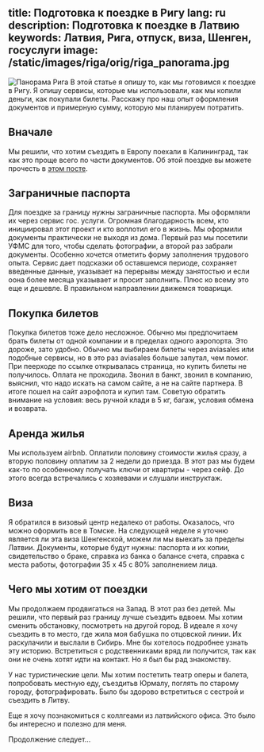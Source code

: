 title: Подготовка к поездке в Ригу
lang: ru
description: Подготовка к поездке в Латвию
keywords: Латвия, Рига, отпуск, виза, Шенген, госуслуги
image: /static/images/riga/orig/riga_panorama.jpg
---
<div class="left">
  <img src="/static/images/riga/orig/riga_panorama.jpg" alt="Панорама Рига" />
  В этой статье я опишу то, как мы готовимся к поездке в Ригу. Я опишу сервисы, которые мы использовали, как мы копили деньги, как покупали билеты. Расскажу про наш опыт оформления документов и примерную сумму, которую мы планируем потратить.
</div>

## Вначале

Мы решили, что хотим съездить в Европу поехали в Калининград, так как это проще всего по части документов. Об этой поездке вы можете прочесть в [этом посте](https://viktor.zharina.info/posts/otpusk-v-kaliningrade/).

## Заграничные паспорта

Для поездке за границу нужны заграничные паспорта. Мы оформляли их через сервис гос. услуги. Огромная благодарность всем, кто инициировал этот проект и кто воплотил его в жизнь. 
Мы оформили документы практически не выходя из дома. Первый раз мы посетили УФМС для того, чтобы сделать фотографии, а второй раз забрали документы. Особенно хочется отметить форму заполнения трудового опыта. Сервис дает подсказки об оставшемся периоде, сохраняет введенные данные, указывает на перерывы между занятостью и если оона более месяца указывает и просит заполнить. Плюc ко всему это еще и дешевле. В правильном направлении движемся товарищи.

## Покупка билетов

Покупка билетов тоже дело несложное. Обычно мы предпочитаем брать билеты от одной компании и в пределах одного аэропорта. Это дороже, зато удобно. Обычно мы выбираем билеты через aviasales или подобные сервисы, но в это раз aviasales больше запутал, чем помог. При пеерходе по ссылке открывалась страница, но купить билеты не получилось. Оплата не проходила. Звонил в банкт, звонил в компанию, выяснил, что надо искать на самом сайте, а не на сайте партнера. В итоге пошел на сайт аэрофлота и купил там. 
Советую обратить внимание на условия: весь ручной клади в 5 кг, багаж, условия обмена и возврата.

## Аренда жилья

Мы используем airbnb. Оплатили половину стоимости жилья сразу, а вторую половину оплатим за 2 недели до приезда. В этот раз мы будем как-то по особенному 
получать ключи от квартиры - через сейф. До этого всегда встречались с хозяевами и слушали инструктаж.

## Виза

Я обратился в визовый центр недалеко от работы. Оказалось, что можно оформить все в Томске. На следующей неделе я уточню является ли эта виза Шенгенской, можем ли мы выехать за пределы Латвии.
Документы, которые будут нужны: паспорта и их копии, свидетельство о браке, справка из банка о балансе счета, справка с места работы, фотографии 35 х 45 с 80% заполнением лица. 

## Чего мы хотим от поездки

Мы продолжаем продвигаться на Запад. В этот раз без детей. Мы решили, что первый раз границу лучше съездить 
вдвоем. Мы хотим сменить обстановку, посмотреть на другой город. В идеале я хочу съездить в то место, где жила моя 
бабушка по отцовской линии. Их раскулачили и выслали в Сибирь. Мне бы хотелось подробнее узнать эту историю. 
Встретиться с родственниками вряд ли получится, так как они не очень хотят идти на контакт. Но я был бы рад 
знакомству.

У нас туристические цели. Мы хотим постетить театр оперы и балета, попробовать местную еду, съездитьв Юрмалу, 
поглять по старому городу, фотографировать. Было бы здорово встретиться с сестрой и съездить в Литву.

Еще я хочу познакомиться с коллгеами из латвийского офиса. Это было бы интересно и полезно для меня.

Продолжение следует...
